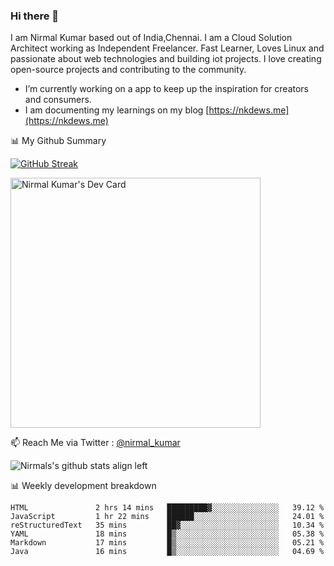 ### Hi there 👋

 I am Nirmal Kumar based out of India,Chennai. I am a Cloud Solution Architect working as Independent Freelancer. Fast Learner, Loves Linux and passionate about web technologies and building iot projects. I love creating open-source projects and contributing to the community.

- I’m currently working on a app to keep up the inspiration for creators and consumers.
- I am documenting my learnings on my blog [https://nkdews.me](https://nkdews.me)


📊 My Github Summary

[![GitHub Streak](https://github-readme-streak-stats.herokuapp.com?user=nk-gears&theme=dark&hide_border=true&date_format=M%20j%5B%2C%20Y%5D)](https://git.io/streak-stats)

<a href="https://app.daily.dev/nirmal_kumar"><img src="https://api.daily.dev/devcards/a16cfcf02d384b16b41de71ce4d1d811.png?r=8ve" width="400" alt="Nirmal Kumar's Dev Card"/></a>

📫 Reach Me via  Twitter : [@nirmal_kumar](https://twitter.com/nirmal_kumar)

![Nirmals's github stats align left](https://github-readme-stats.vercel.app/api?username=nk-gears&show_icons=true)


📊 Weekly development breakdown

<!--START_SECTION:waka-->

```text
HTML               2 hrs 14 mins   █████████▓░░░░░░░░░░░░░░░   39.12 %
JavaScript         1 hr 22 mins    ██████░░░░░░░░░░░░░░░░░░░   24.01 %
reStructuredText   35 mins         ██▓░░░░░░░░░░░░░░░░░░░░░░   10.34 %
YAML               18 mins         █▒░░░░░░░░░░░░░░░░░░░░░░░   05.38 %
Markdown           17 mins         █▒░░░░░░░░░░░░░░░░░░░░░░░   05.21 %
Java               16 mins         █▒░░░░░░░░░░░░░░░░░░░░░░░   04.69 %
```

<!--END_SECTION:waka-->


